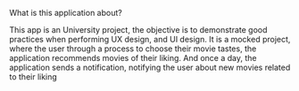 
What is this application about?

This app is an University project, the objective is to demonstrate good practices when performing UX design, and UI design. It is a mocked project, where the user through a process to choose their movie tastes, the application recommends movies of their liking. And once a day, the application sends a notification, notifying the user about new movies related to their liking

